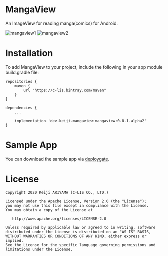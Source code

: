 MangaView
========

An ImageView for reading manga(comics) for Android.

![mangaview1](https://user-images.githubusercontent.com/932136/91121347-8b21f300-e6d2-11ea-895c-a74f6095ebfc.gif)
![mangaview2](https://user-images.githubusercontent.com/932136/91121378-9b39d280-e6d2-11ea-9914-c390ae3000ba.gif)


Installation
========
To add MangaView to your project, include the following in your app module build.gradle file:

```
repositories {
    maven {
        url "https://c-lis.bintray.com/maven"
    }
}

dependencies {
    ...

    implementation 'dev.keiji.mangaview:mangaview:0.8.1-alpha2'
}
```


Sample App
========
You can download the sample app via [deploygate](https://dply.me/1dakl4).


License
=======

    Copyright 2020 Keiji ARIYAMA (C-LIS CO., LTD.)

    Licensed under the Apache License, Version 2.0 (the "License");
    you may not use this file except in compliance with the License.
    You may obtain a copy of the License at

       http://www.apache.org/licenses/LICENSE-2.0

    Unless required by applicable law or agreed to in writing, software
    distributed under the License is distributed on an "AS IS" BASIS,
    WITHOUT WARRANTIES OR CONDITIONS OF ANY KIND, either express or implied.
    See the License for the specific language governing permissions and
    limitations under the License.

